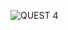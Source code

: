 
![QUEST 4](https://github.com/astonymartin/QUEST-4/assets/138692642/5ae41cc0-d11e-4679-aaee-ecce6b603e5e)
